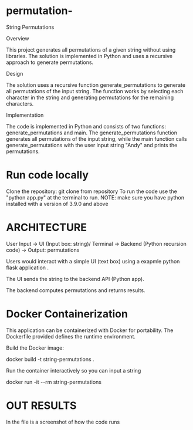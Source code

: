 # permutation-

String Permutations

Overview

This project generates all permutations of a given string without using libraries. The solution is implemented in Python and uses a recursive approach to generate permutations.

Design

The solution uses a recursive function generate_permutations to generate all permutations of the input string. The function works by selecting each character in the string and generating permutations for the remaining characters.

Implementation

The code is implemented in Python and consists of two functions: generate_permutations and main. The generate_permutations function generates all permutations of the input string, while the main function calls generate_permutations with the user  input string "Andy" and prints the permutations.

# Run code locally 
Clone the repository:
git clone from repository 
To run the code use the "python app.py" at the terminal to run.
NOTE:  make sure you have python installed with a version of 3.9.0 and above 


# ARCHITECTURE

 User Input  ->  UI (Input box: string)/ Terminal  -> Backend (Python recursion code) -> Output: permutations 


Users would interact with a simple UI (text box) using a exapmle python flask application .

The UI sends the string to the backend API (Python app).

The backend computes permutations and returns results.

# Docker Containerization

This application can be containerized with Docker for portability. The Dockerfile provided defines the runtime environment.

Build the Docker image:

docker build -t string-permutations .

Run the container interactively so you can input a string

docker run -it --rm string-permutations



# OUT RESULTS
In the file is a screenshot of how the code runs
